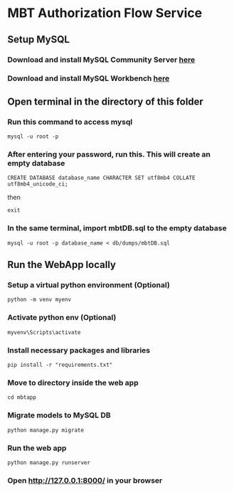 # MBT Authorization Flow Service

## Setup MySQL
### Download and install MySQL Community Server [here](https://dev.mysql.com/downloads/mysql/)
### Download and install MySQL Workbench [here](https://dev.mysql.com/downloads/workbench/)

## Open terminal in the directory of this folder
### Run this command to access mysql
```
mysql -u root -p 
```
### After entering your password, run this. This will create an empty database
```
CREATE DATABASE database_name CHARACTER SET utf8mb4 COLLATE utf8mb4_unicode_ci;
```
then
```
exit
```
### In the same terminal, import mbtDB.sql to the empty database
```
mysql -u root -p database_name < db/dumps/mbtDB.sql
```

## Run the WebApp locally

### Setup a virtual python environment (Optional)
```
python -m venv myenv
```
### Activate python env (Optional)
```
myvenv\Scripts\activate
```
### Install necessary packages and libraries

```
pip install -r "requirements.txt"
```

### Move to directory inside the web app
```
cd mbtapp
```

### Migrate models to MySQL DB
```
python manage.py migrate
```

### Run the web app
```
python manage.py runserver
```

### Open http://127.0.0.1:8000/ in your browser

